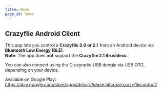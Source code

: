 ```yaml
---
title: Home
page_id: home
---
```


## Crazyflie Android Client

This app lets you control a **Crazyflie 2.0 or 2.1** from an Android device via **Bluetooth Low Energy (BLE)**.  
**Note:** The app does **not** support the **Crazyflie 2.1 Brushless**.

You can also connect using the Crazyradio USB dongle via USB OTG, depending on your device.

Available on Google Play:  
https://play.google.com/store/apps/details?id=se.bitcraze.crazyfliecontrol2
